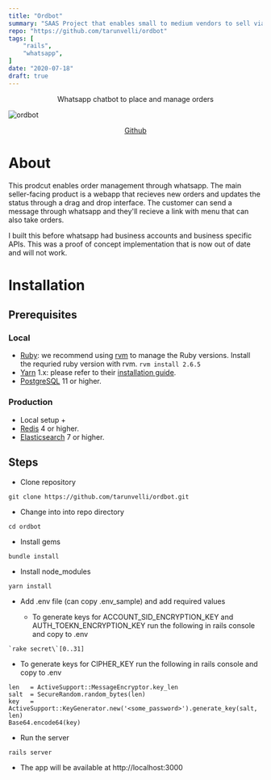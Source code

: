 ```yaml
---
title: "Ordbot"
summary: "SAAS Project that enables small to medium vendors to sell via WhatsApp"
repo: "https://github.com/tarunvelli/ordbot"
tags: [
    "rails",
    "whatsapp",
]
date: "2020-07-18"
draft: true
---
```


<center>Whatsapp chatbot to place and manage orders</center>

![ordbot](/assets/ordbot.gif)

<center>
  <a href="https://github.com/tarunvelli/ordbot" target="_blank" rel="noopener noreferrer">Github</a>
</center>

# About

This prodcut enables order management through whatsapp. The main seller-facing product is a webapp that recieves new orders and updates the status through a drag and drop interface. The customer can send a message through whatsapp and they'll recieve a link with menu that can also take orders.

I built this before whatsapp had business accounts and business specific APIs. This was a proof of concept implementation that is now out of date and will not work.

# Installation

## Prerequisites

### Local

- [Ruby](https://www.ruby-lang.org/en/): we recommend using
  [rvm](https://rvm.io/) to manage the Ruby versions. Install the requried ruby version with rvm.  `rvm install 2.6.5`
- [Yarn](https://yarnpkg.com/) 1.x: please refer to their
  [installation guide](https://classic.yarnpkg.com/en/docs/install).
- [PostgreSQL](https://www.postgresql.org/) 11 or higher.


### Production
- Local setup +
- [Redis](https://redis.io/) 4 or higher.
- [Elasticsearch](https://www.elastic.co) 7 or higher.

## Steps

- Clone repository

```
git clone https://github.com/tarunvelli/ordbot.git
```

- Change into into repo directory

```
cd ordbot
```

- Install gems

```
bundle install
```

- Install node_modules

```
yarn install
```

- Add .env file (can copy .env_sample) and add required values

  - To generate keys for ACCOUNT_SID_ENCRYPTION_KEY and AUTH_TOEKN_ENCRYPTION_KEY run the following in rails console and copy to .env

```
`rake secret\`[0..31]
```

  - To generate keys for CIPHER_KEY run the following in rails console and copy to .env

```
len   = ActiveSupport::MessageEncryptor.key_len
salt  = SecureRandom.random_bytes(len)
key   = ActiveSupport::KeyGenerator.new('<some_password>').generate_key(salt, len)
Base64.encode64(key)
```

- Run the server
```
rails server
```

- The app will be available at http://localhost:3000